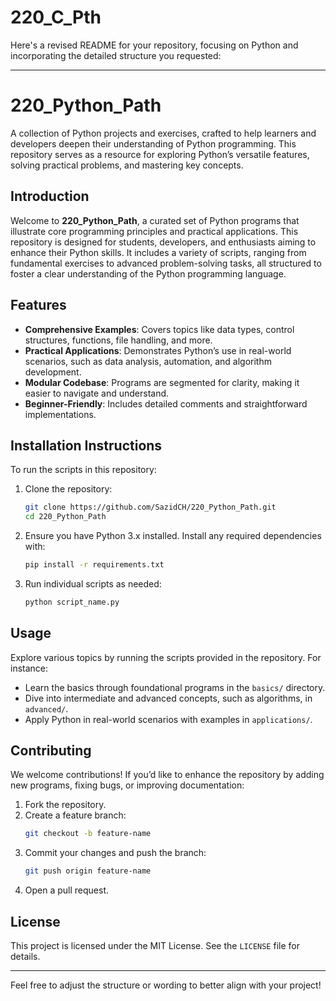 # 220_C_Pth
Here's a revised README for your repository, focusing on Python and incorporating the detailed structure you requested:

---

# 220_Python_Path

A collection of Python projects and exercises, crafted to help learners and developers deepen their understanding of Python programming. This repository serves as a resource for exploring Python’s versatile features, solving practical problems, and mastering key concepts.

## Introduction

Welcome to **220_Python_Path**, a curated set of Python programs that illustrate core programming principles and practical applications. This repository is designed for students, developers, and enthusiasts aiming to enhance their Python skills. It includes a variety of scripts, ranging from fundamental exercises to advanced problem-solving tasks, all structured to foster a clear understanding of the Python programming language.

## Features

- **Comprehensive Examples**: Covers topics like data types, control structures, functions, file handling, and more.
- **Practical Applications**: Demonstrates Python’s use in real-world scenarios, such as data analysis, automation, and algorithm development.
- **Modular Codebase**: Programs are segmented for clarity, making it easier to navigate and understand.
- **Beginner-Friendly**: Includes detailed comments and straightforward implementations.

## Installation Instructions

To run the scripts in this repository:

1. Clone the repository:
   ```bash
   git clone https://github.com/SazidCH/220_Python_Path.git
   cd 220_Python_Path
   ```
2. Ensure you have Python 3.x installed. Install any required dependencies with:
   ```bash
   pip install -r requirements.txt
   ```
3. Run individual scripts as needed:
   ```bash
   python script_name.py
   ```

## Usage

Explore various topics by running the scripts provided in the repository. For instance:
- Learn the basics through foundational programs in the `basics/` directory.
- Dive into intermediate and advanced concepts, such as algorithms, in `advanced/`.
- Apply Python in real-world scenarios with examples in `applications/`.

## Contributing

We welcome contributions! If you’d like to enhance the repository by adding new programs, fixing bugs, or improving documentation:
1. Fork the repository.
2. Create a feature branch:
   ```bash
   git checkout -b feature-name
   ```
3. Commit your changes and push the branch:
   ```bash
   git push origin feature-name
   ```
4. Open a pull request.

## License

This project is licensed under the MIT License. See the `LICENSE` file for details.

---

Feel free to adjust the structure or wording to better align with your project!
